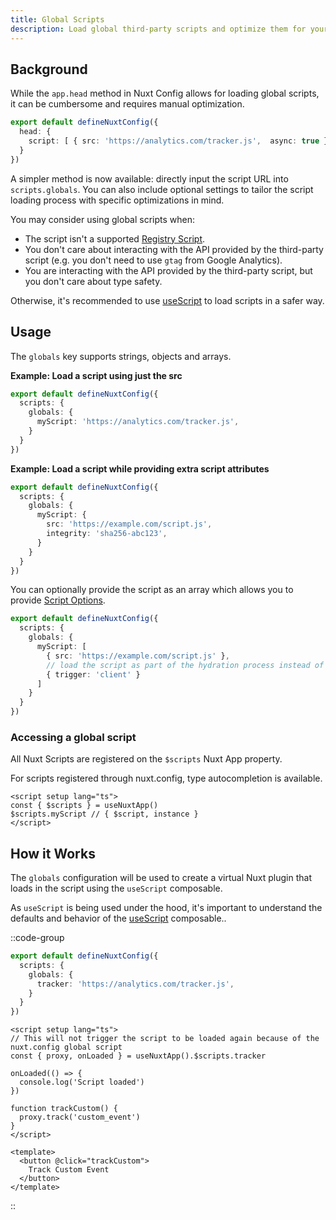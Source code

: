 ```yaml
---
title: Global Scripts
description: Load global third-party scripts and optimize them for your Nuxt app.
---
```


## Background

While the `app.head` method in Nuxt Config allows for loading global scripts, it can be cumbersome and requires manual optimization.

```ts
export default defineNuxtConfig({
  head: {
    script: [ { src: 'https://analytics.com/tracker.js',  async: true } ]
  }
})
```

A simpler method is now available: directly input the script URL into `scripts.globals`. You can also include optional settings to tailor the script loading process with specific optimizations in mind.

You may consider using global scripts when:
- The script isn't a supported [Registry Script](/docs/api/use-script#registry-script).
- You don't care about interacting with the API provided by the third-party script (e.g. you don't need to use `gtag` from Google Analytics).
- You are interacting with the API provided by the third-party script, but you don't care about type safety.

Otherwise, it's recommended to use [useScript](/docs/api/use-script) to load scripts in a safer way.

## Usage

The `globals` key supports strings, objects and arrays.

**Example: Load a script using just the src**

```ts
export default defineNuxtConfig({
  scripts: {
    globals: {
      myScript: 'https://analytics.com/tracker.js',
    }
  }
})
```

**Example: Load a script while providing extra script attributes**

```ts
export default defineNuxtConfig({
  scripts: {
    globals: {
      myScript: {
        src: 'https://example.com/script.js',
        integrity: 'sha256-abc123',
      }
    }
  }
})
```


You can optionally provide the script as an array which allows you to provide [Script Options](/docs/api/use-script#NuxtUseScriptOptions).

```ts
export default defineNuxtConfig({
  scripts: {
    globals: {
      myScript: [
        { src: 'https://example.com/script.js' },
        // load the script as part of the hydration process instead of on idle
        { trigger: 'client' }
      ]
    }
  }
})
```

### Accessing a global script

All Nuxt Scripts are registered on the `$scripts` Nuxt App property.

For scripts registered through nuxt.config, type autocompletion is available.

```vue
<script setup lang="ts">
const { $scripts } = useNuxtApp()
$scripts.myScript // { $script, instance }
</script>
```

## How it Works

The `globals` configuration will be used to create a virtual Nuxt plugin that loads in the script using the `useScript` composable. 

As `useScript` is being used under the hood, it's important to understand the defaults and behavior of the [useScript](/docs/api/use-script) composable..

::code-group

```ts [nuxt.config.ts]
export default defineNuxtConfig({
  scripts: {
    globals: {
      tracker: 'https://analytics.com/tracker.js',
    }
  }
})
```

```vue [components/Tracking.vue]
<script setup lang="ts">
// This will not trigger the script to be loaded again because of the nuxt.config global script
const { proxy, onLoaded } = useNuxtApp().$scripts.tracker

onLoaded(() => {
  console.log('Script loaded')
})

function trackCustom() {
  proxy.track('custom_event')
}
</script>

<template>
  <button @click="trackCustom">
    Track Custom Event
  </button>
</template>
```

::
